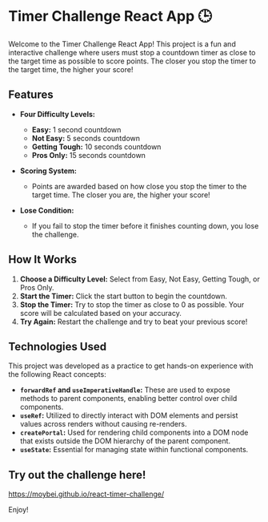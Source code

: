 # Timer Challenge React App 🕒 

Welcome to the Timer Challenge React App! This project is a fun and interactive challenge where users must stop a countdown timer as close to the target time as possible to score points. The closer you stop the timer to the target time, the higher your score!

## Features

- **Four Difficulty Levels:**
  - **Easy:** 1 second countdown
  - **Not Easy:** 5 seconds countdown
  - **Getting Tough:** 10 seconds countdown
  - **Pros Only:** 15 seconds countdown

- **Scoring System:** 
  - Points are awarded based on how close you stop the timer to the target time. The closer you are, the higher your score!

- **Lose Condition:**
  - If you fail to stop the timer before it finishes counting down, you lose the challenge.


## How It Works

1. **Choose a Difficulty Level:** Select from Easy, Not Easy, Getting Tough, or Pros Only.
2. **Start the Timer:** Click the start button to begin the countdown.
3. **Stop the Timer:** Try to stop the timer as close to 0 as possible. Your score will be calculated based on your accuracy.
4. **Try Again:** Restart the challenge and try to beat your previous score!

## Technologies Used

This project was developed as a practice to get hands-on experience with the following React concepts:

- **`forwardRef` and `useImperativeHandle`:** These are used to expose methods to parent components, enabling better control over child components.
- **`useRef`:** Utilized to directly interact with DOM elements and persist values across renders without causing re-renders.
- **`createPortal`:** Used for rendering child components into a DOM node that exists outside the DOM hierarchy of the parent component.
- **`useState`:** Essential for managing state within functional components.

## Try out the challenge here!
https://moybei.github.io/react-timer-challenge/

Enjoy!

